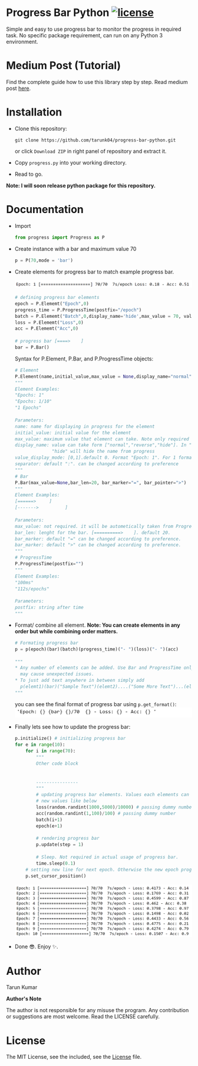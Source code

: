 # Progress Bar Python [![license](https://img.shields.io/github/license/mashape/apistatus.svg?maxAge=2592000)](https://github.com/tarunk04/progress-bar-python/blob/master/LICENSE)

Simple and easy to use progress bar to monitor the progress in required task. No specific package requirement, can run on any Python 3 environment.

# Medium Post (Tutorial)

Find the complete guide how to use this library step by step. Read medium post [here](https://medium.com/analytics-vidhya/progress-bar-python-for-jupyter-notebook-f68224955810).

# Installation 

* Clone this repository:  

  ``` console
  git clone https://github.com/tarunk04/progress-bar-python.git
  ```

  or click `Download ZIP` in right panel of repository and extract it.

* Copy `progress.py`  into your working directory.

* Read to go.

**Note: I will soon release python package for this repository.**

# Documentation 

* Import

  ``` Python
  from progress import Progress as P
  ```

* Create instance with a bar and maximum value 70

  ```python
  p = P(70,mode = 'bar') 
  ```

* Create elements for progress bar to match example progress bar. 

  ![example](screenshots/example_progress_bar.png)

  ```python
  # defining progress bar elements
  epoch = P.Elememt("Epoch",0)
  progress_time = P.ProgressTime(postfix="/epoch")
  batch = P.Elememt("Batch",0,display_name='hide',max_value = 70, value_display_mode = 1)
  loss = P.Elememt("Loss",0)
  acc = P.Elememt("Acc",0)
  
  # progress bar [====>    ]
  bar = P.Bar()
  ```

  Syntax for P.Element, P.Bar, and P.ProgressTime objects:

  ```python
  # Element
  P.Element(name,initial_value,max_value = None,display_name="normal",value_display_mode=0,separator=":")
  """
  Element Examples:
  "Epochs: 1"
  "Epochs: 1/10"
  "1 Epochs"
  
  Parameters:
  name: name for displaying in progress for the element
  initial_value: initial value for the element
  max_value: maximum value that element can take. Note only required in display_mode =1.
  display_name: value can take form ["normal","reverse","hide"]. In "reverse" mode name will displayed after value. 
                "hide" will hide the name from progress
  value_display_mode: [0,1].default 0. Format "Epoch: 1". For 1 format "Epoch 1/10".
  separator: default ":". can be changed according to preference
  """
  # Bar
  P.Bar(max_value=None,bar_len=20, bar_marker="=", bar_pointer=">")
  """
  Element Examples:
  [======>     ]
  [------->          ]
  
  Parameters:
  max_value: not required. it will be autometically taken from Progress object.
  bar_len: lenght for the bar. [==========>    ]. default 20.
  bar_marker: default "=" can be changed according to preference.
  bar_marker: default ">" can be changed according to preference.
  """
  # ProgressTime
  P.ProgressTime(postfix="")
  """
  Element Examples:
  "100ms"
  "112s/epochs"
  
  Parameters:
  postfix: string after time
  """
  ```

* Format/ combine all element. **Note: You can create elements in any order but while combining order matters.**

  ```python
  # Formating progress bar 
  p = p(epoch)(bar)(batch)(progress_time)("- ")(loss)("- ")(acc)
  
  """
  * Any number of elements can be added. Use Bar and ProgressTime only once otherwise it 
    may cause unexpected issues.
  * To just add text anywhere in between simply add 
    p(elemt1)(bar)("Sample Text")(elemt2)....("Some More Text")...(elemtN)  
  """
  ```

  you can see the final format of progress bar using `p.get_format()`:
  ![get format](screenshots/get_format.png)

* Finally lets see how to update the progress bar:

  ```python
  p.initialize() # initializing progress bar 
  for e in range(10):
      for i in range(70):
          """
          Other code block
          
          
          ----------------
          """
          # updating progress bar elements. Values each elements can be updated by just passing the 
          # new values like below
          loss(random.randint(1000,5000)/10000) # passing dummy number
          acc(random.randint(1,100)/100) # passing dummy number
          batch(i+1)
          epoch(e+1) 
          
          # rendering progress bar 
          p.update(step = 1)
          
          # Sleep. Not required in actual usage of progress bar.
          time.sleep(0.1)
      # setting new line for next epoch. Otherwise the new epoch progress will overwrite the old one.
      p.set_cursor_position()
  ```

  ![result](screenshots/result.png)

* Done 😎. Enjoy ✨.

 # Author
 Tarun Kumar

**Author's Note**

The author is not responsible for any misuse the program. Any contribution or suggestions are most welcome. Read the LICENSE carefully.
 # License
 The MIT License, see the included, see the [License](https://github.com/tarunk04/progress-bar-python/blob/master/LICENSE) file.
